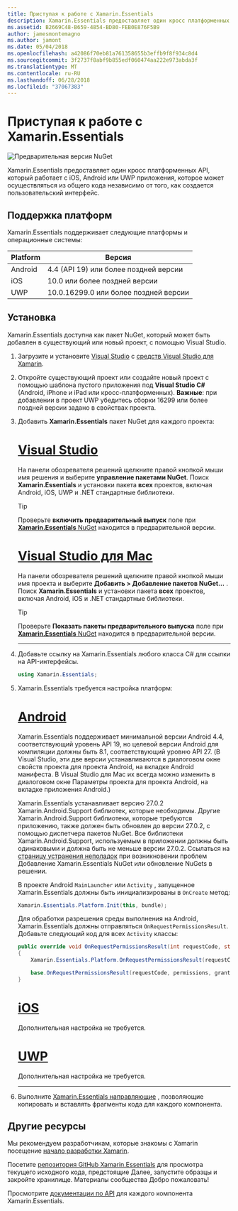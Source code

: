```yaml
---
title: Приступая к работе с Xamarin.Essentials
description: Xamarin.Essentials предоставляет один кросс платформенных API, который работает с iOS, Android или UWP приложения, которое может осуществляться из общего кода независимо от того, как создается пользовательский интерфейс.
ms.assetid: B2669C48-B659-4854-BD80-FEB0E876F5B9
author: jamesmontemagno
ms.author: jamont
ms.date: 05/04/2018
ms.openlocfilehash: a42086f70eb81a761358655b3effb9f8f934c8d4
ms.sourcegitcommit: 3f2737f8abf9b855edf060474aa222e973abda3f
ms.translationtype: MT
ms.contentlocale: ru-RU
ms.lasthandoff: 06/28/2018
ms.locfileid: "37067383"
---
```

# <a name="get-started-with-xamarinessentials"></a>Приступая к работе с Xamarin.Essentials

![Предварительная версия NuGet](~/media/shared/pre-release.png)

Xamarin.Essentials предоставляет один кросс платформенных API, который работает с iOS, Android или UWP приложения, которое может осуществляться из общего кода независимо от того, как создается пользовательский интерфейс.

## <a name="platform-support"></a>Поддержка платформ

Xamarin.Essentials поддерживает следующие платформы и операционные системы:

| Platform | Версия |
| --- | --- |
| Android | 4.4 (API 19) или более поздней версии |
| iOS |10.0 или более поздней версии |
| UWP | 10.0.16299.0 или более поздней версии |

## <a name="installation"></a>Установка

Xamarin.Essentials доступна как пакет NuGet, который может быть добавлен в существующий или новый проект, с помощью Visual Studio.

1. Загрузите и установите [Visual Studio](http://visualstudio.com) с [средств Visual Studio для Xamarin](~/cross-platform/get-started/installation/index.md).

2. Откройте существующий проект или создайте новый проект с помощью шаблона пустого приложения под **Visual Studio C#** (Android, iPhone и iPad или кросс-платформенных). **Важные**: при добавлении в проект UWP убедитесь сборки 16299 или более поздней версии задано в свойствах проекта.

3. Добавить **Xamarin.Essentials** пакет NuGet для каждого проекта:

    # <a name="visual-studiotabwindows"></a>[Visual Studio](#tab/windows)

    На панели обозревателя решений щелкните правой кнопкой мыши имя решения и выберите **управление пакетами NuGet**. Поиск **Xamarin.Essentials** и установки пакета **всех** проектов, включая Android, iOS, UWP и .NET стандартные библиотеки.

    > [!TIP]
    > Проверьте **включить предварительный выпуск** поле при [ **Xamarin.Essentials** NuGet](https://www.nuget.org/packages/Xamarin.Essentials) находится в предварительной версии.

    # <a name="visual-studio-for-mactabmacos"></a>[Visual Studio для Mac](#tab/macos)

    На панели обозревателя решений щелкните правой кнопкой мыши имя проекта и выберите **Добавить > Добавление пакетов NuGet...** . Поиск **Xamarin.Essentials** и установки пакета **всех** проектов, включая Android, iOS и .NET стандартные библиотеки.

    > [!TIP]
    > Проверьте **Показать пакеты предварительного выпуска** поле при [ **Xamarin.Essentials** NuGet](https://www.nuget.org/packages/Xamarin.Essentials) находится в предварительной версии.

    -----

4. Добавьте ссылку на Xamarin.Essentials любого класса C# для ссылки на API-интерфейсы.

    ```csharp
    using Xamarin.Essentials;
    ```

5. Xamarin.Essentials требуется настройка платформ:

    # <a name="androidtabandroid"></a>[Android](#tab/android)

    Xamarin.Essentials поддерживает минимальной версии Android 4.4, соответствующий уровень API 19, но целевой версии Android для компиляции должны быть 8.1, соответствующий уровню API 27. (В Visual Studio, эти две версии устанавливаются в диалоговом окне свойств проекта для проекта Android, на вкладке Android манифеста. В Visual Studio для Mac их всегда можно изменить в диалоговом окне Параметры проекта для проекта Android, на вкладке приложения Android.) 
    
    Xamarin.Essentials устанавливает версию 27.0.2 Xamarin.Android.Support библиотек, которые необходимы. Другие Xamarin.Android.Support библиотеки, которые требуются приложению, также должен быть обновлен до версии 27.0.2, с помощью диспетчера пакетов NuGet. Все библиотеки Xamarin.Android.Support, используемым в приложении должны быть одинаковыми и должна быть не меньше версии 27.0.2. Ссылаться на [страницу устранения неполадок](troubleshooting.md) при возникновении проблем Добавление Xamarin.Essentials NuGet или обновление NuGets в решении.

    В проекте Android `MainLauncher` или `Activity` , запущенное Xamarin.Essentials должны быть инициализированы в `OnCreate` метод:

    ```csharp
    Xamarin.Essentials.Platform.Init(this, bundle);
    ```

    Для обработки разрешения среды выполнения на Android, Xamarin.Essentials должны отправляться `OnRequestPermissionsResult`. Добавьте следующий код для всех `Activity` классы:

    ```csharp
    public override void OnRequestPermissionsResult(int requestCode, string[] permissions, [GeneratedEnum] Android.Content.PM.Permission[] grantResults)
    {
        Xamarin.Essentials.Platform.OnRequestPermissionsResult(requestCode, permissions, grantResults);

        base.OnRequestPermissionsResult(requestCode, permissions, grantResults);
    }
    ```

    # <a name="iostabios"></a>[iOS](#tab/ios)

    Дополнительная настройка не требуется.

    # <a name="uwptabuwp"></a>[UWP](#tab/uwp)

    Дополнительная настройка не требуется.

    -----

6. Выполните [Xamarin.Essentials направляющие](index.md) , позволяющие копировать и вставлять фрагменты кода для каждого компонента.

## <a name="other-resources"></a>Другие ресурсы

Мы рекомендуем разработчикам, которые знакомы с Xamarin посещение [начало разработки Xamarin](~/cross-platform/getting-started/index.md).

Посетите [репозитория GitHub Xamarin.Essentials](http://github.com/xamarin/Essentials) для просмотра текущего исходного кода, предстоящие Далее, запустите образцы и закройте хранилище. Материалы сообщества Добро пожаловать!

Просмотрите [документации по API](xref:Xamarin.Essentials) для каждого компонента Xamarin.Essentials.

